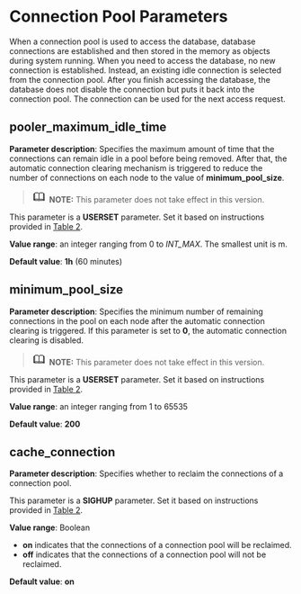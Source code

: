 # Connection Pool Parameters<a name="EN-US_TOPIC_0289900768"></a>

When a connection pool is used to access the database, database connections are established and then stored in the memory as objects during system running. When you need to access the database, no new connection is established. Instead, an existing idle connection is selected from the connection pool. After you finish accessing the database, the database does not disable the connection but puts it back into the connection pool. The connection can be used for the next access request.

## pooler\_maximum\_idle\_time<a name="en-us_topic_0283137648_en-us_topic_0237124740_section0388813204"></a>

**Parameter description**: Specifies the maximum amount of time that the connections can remain idle in a pool before being removed. After that, the automatic connection clearing mechanism is triggered to reduce the number of connections on each node to the value of  **minimum\_pool\_size**.

>![](public_sys-resources/icon-note.gif) **NOTE:** 
>This parameter does not take effect in this version.

This parameter is a  **USERSET**  parameter. Set it based on instructions provided in  [Table 2](../DatabaseAdministrationGuide/resetting-parameters.md#en-us_topic_0283137176_en-us_topic_0237121562_en-us_topic_0059777490_t290c8f15953843db8d8e53d867cd893d).

**Value range**: an integer ranging from 0 to  _INT\_MAX_. The smallest unit is m.

**Default value**:  **1h**  \(60 minutes\)

## minimum\_pool\_size<a name="en-us_topic_0283137648_en-us_topic_0237124740_section16829755181011"></a>

**Parameter description**: Specifies the minimum number of remaining connections in the pool on each node after the automatic connection clearing is triggered. If this parameter is set to  **0**, the automatic connection clearing is disabled.

>![](public_sys-resources/icon-note.gif) **NOTE:** 
>This parameter does not take effect in this version.

This parameter is a  **USERSET**  parameter. Set it based on instructions provided in  [Table 2](../DatabaseAdministrationGuide/resetting-parameters.md#en-us_topic_0283137176_en-us_topic_0237121562_en-us_topic_0059777490_t290c8f15953843db8d8e53d867cd893d).

**Value range**: an integer ranging from 1 to 65535

**Default value**:  **200**

## cache\_connection<a name="en-us_topic_0283137648_en-us_topic_0237124740_en-us_topic_0059778940_s450db879c7f442bba4c36ebf022f7e09"></a>

**Parameter description**: Specifies whether to reclaim the connections of a connection pool.

This parameter is a  **SIGHUP**  parameter. Set it based on instructions provided in  [Table 2](../DatabaseAdministrationGuide/resetting-parameters.md#en-us_topic_0283137176_en-us_topic_0237121562_en-us_topic_0059777490_t290c8f15953843db8d8e53d867cd893d).

**Value range**: Boolean

-   **on**  indicates that the connections of a connection pool will be reclaimed.
-   **off**  indicates that the connections of a connection pool will not be reclaimed.

**Default value**:  **on**


